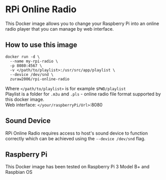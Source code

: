 # RPi Online Radio

This Docker image allows you to change your Raspberry Pi into an online radio player that you can manage by web interface.

## How to use this image

```shell
docker run -d \
  --name my-rpi-radio \
  -p 8080:4567 \
  -v </path/to/playlist>:/usr/src/app/playlist \
  --device /dev/snd \
  zuraw2006/rpi-online-radio
```

Where ```</path/to/playlist>``` is for example ```$PWD/playlist```\
Playlist is a folder for ```.m3u``` and ```.pls``` - online radio file format supported by this docker image. \
Web interface: ```</your/raspberryPi/Url>```:8080

## Sound Device

RPi Online Radio requires access to host's sound device to function correctly which can be achieved using the ```--device /dev/snd``` flag.

## Raspberry Pi

This Docker image has been tested on Raspberry Pi 3 Model B+ and Raspbian OS 
